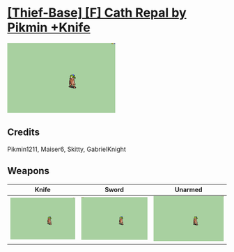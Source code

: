 # [\[Thief-Base\] \[F\] Cath Repal by Pikmin +Knife](./)

<img src="./1.%20Knife/Knife_000.png" alt="[Thief-Base] [F] Cath Repal by Pikmin +Knife standing" />

## Credits

Pikmin1211, Maiser6, Skitty, GabrielKnight

## Weapons


|Knife |Sword |Unarmed |
|  :---: | :---: | :---: |
| <img alt="Knife animation" src="./1.%20Knife/Knife.gif" /> | <img alt="Sword animation" src="./1.%20Sword/Sword.gif" /> | <img alt="Unarmed animation" src="./8.%20Unarmed/Unarmed.gif" /> |

